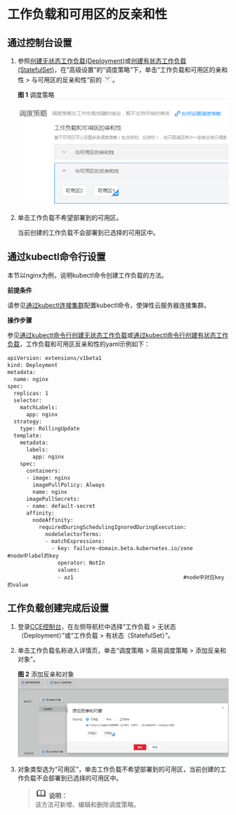 # 工作负载和可用区的反亲和性<a name="cce_01_0229"></a>

## 通过控制台设置<a name="section13854613443"></a>

1.  参照[创建无状态工作负载\(Deployment\)](创建无状态工作负载(Deployment).md)或[创建有状态工作负载\(StatefulSet\)](创建有状态工作负载(StatefulSet).md)，在“高级设置“的“调度策略“下，单击“工作负载和可用区的亲和性 \> 与可用区的反亲和性“前的![](figures/icon-pull-down.png)。

    **图 1**  调度策略<a name="fig15240556122815"></a>  
    ![](figures/调度策略-4.png "调度策略-4")

2.  单击工作负载不希望部署到的可用区。

    当前创建的工作负载不会部署到已选择的可用区中。


## 通过kubectl命令行设置<a name="section102822029173111"></a>

本节以nginx为例，说明kubectl命令创建工作负载的方法。

**前提条件**

请参见[通过kubectl连接集群](通过kubectl连接集群.md)配置kubectl命令，使弹性云服务器连接集群。

**操作步骤**

参见[通过kubectl命令行创建无状态工作负载](创建无状态工作负载(Deployment).md#section155246177178)或[通过kubectl命令行创建有状态工作负载](创建有状态工作负载(StatefulSet).md#section113441881214)，工作负载和可用区反亲和性的yaml示例如下：

```
apiVersion: extensions/v1beta1
kind: Deployment
metadata:
  name: nginx
spec:
  replicas: 1
  selector:
    matchLabels:
      app: nginx
  strategy:
    type: RollingUpdate
  template:
    metadata:
      labels:
        app: nginx
    spec:
      containers:
      - image: nginx 
        imagePullPolicy: Always
        name: nginx
      imagePullSecrets:
      - name: default-secret
      affinity:
        nodeAffinity:
          requiredDuringSchedulingIgnoredDuringExecution:
            nodeSelectorTerms:
            - matchExpressions:
              - key: failure-domain.beta.kubernetes.io/zone       #node中label的key   
                operator: NotIn        
                values:
                - az1                                   #node中对应key的value
```

## 工作负载创建完成后设置<a name="section1914684415"></a>

1.  登录[CCE控制台](https://console.huaweicloud.com/cce2.0/?utm_source=helpcenter)，在左侧导航栏中选择“工作负载 \> 无状态（Deployment）”或“工作负载 \> 有状态（StatefulSet）”。
2.  单击工作负载名称进入详情页，单击“调度策略 \> 简易调度策略 \> 添加反亲和对象”。

    **图 2**  添加反亲和对象<a name="fig2029255193016"></a>  
    ![](figures/添加反亲和对象.png "添加反亲和对象")

3.  对象类型选为“可用区”，单击工作负载不希望部署到的可用区，当前创建的工作负载不会部署到已选择的可用区中。

    >![](public_sys-resources/icon-note.gif) **说明：**   
    >该方法可新增、编辑和删除调度策略。  


